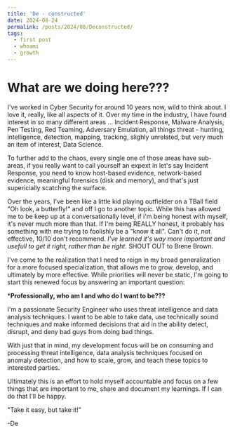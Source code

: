 ```yaml
---
title: 'De - constructed'
date: 2024-08-24
permalink: /posts/2024/08/Deconstructed/
tags:
  - first post
  - whoami
  - growth
---
```


What are we doing here???
======
I've worked in Cyber Security for around 10 years now, wild to think about. I love it, really, like all aspects of it. Over my time in the industry, I have found interest in so many different areas ... Incident Response, Malware Analysis, Pen Testing, Red Teaming, Adversary Emulation, all things threat - hunting, intelligence, detection, mapping, tracking, slighly unrelated, but very much an item of interest, Data Science. 

To further add to the chaos, every single one of those areas have sub-areas, if you really want to call yourself an expext in let's say Incident Response, you need to know host-based evidence, network-based evidence, meaningful forensics (disk and memory), and that's just supericially scatching the surface. 

Over the years, I've been like a little kid playing outfielder on a TBall field "Oh look, a butterfly!" and off I go to another topic. While this has allowed me to be keep up at a conversationally level, if i'm being honest with myself, it's never much more than that. If I'm being REALLY honest, it probably has something with me trying to foolishly be a "know it all". Can't do it, not effective, 10/10 don't recommend. *I've learned it's way more important and usefull to get it right, rather than be right.* SHOUT OUT to Brene Brown.

I've come to the realization that I need to reign in my broad generalization for a more focused specialization, that allows me to grow, develop, and ultimately by more effective. While priorities will never be static, I'm going to start this renewed focus by answering an important question:

***Professionally, who am I and who do I want to be???**

I'm a passionate Security Engineer who uses threat intelligence and data analysis techniques. I want to be able to take data, use technically sound techniques and make informed decisions that aid in the ability detect, disrupt, and deny bad guys from doing bad things.

With just that in mind, my development focus will be on consuming and processing threat intelligence, data analysis techniques focused on anomaly detection, and how to scale, grow, and teach these topics to interested parties.

Ultimately this is an effort to hold myself accountable and focus on a few things that are important to me, share and document my learnings. If I can do that I'll be happy.

"Take it easy, but take it!"

  -De



